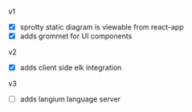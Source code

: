 v1

- [x] sprotty static diagram is viewable from react-app
- [x] adds grommet for UI components

v2

- [x] adds client side elk integration

v3

- [ ] adds langium language server
